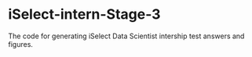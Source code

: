 # iSelect-intern-Stage-3
The code for generating iSelect Data Scientist intership test answers and figures.
